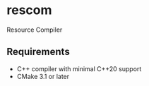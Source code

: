 # rescom

Resource Compiler

## Requirements
 - C++ compiler with minimal C++20 support
 - CMake 3.1 or later
